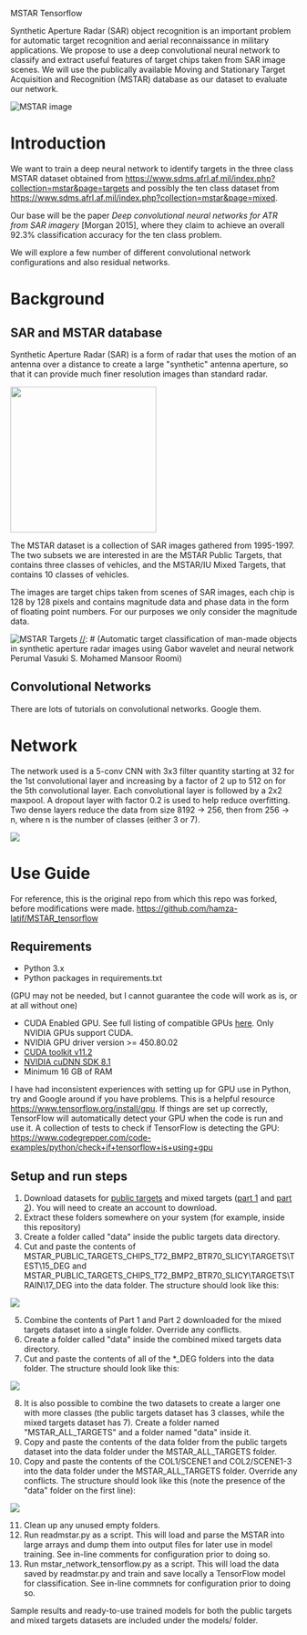 MSTAR Tensorflow

Synthetic Aperture Radar (SAR) object recognition is an important problem for automatic target recognition and aerial reconnaissance in military applications. We propose to use a deep convolutional neural network to classify and extract useful features of target chips taken from SAR image scenes. We will use the publically available Moving and Stationary Target Acquisition and Recognition (MSTAR) database as our dataset to evaluate our network.

![MSTAR image](pictures/mstar_image.png "Sample MSTAR image")

# Introduction

We want to train a deep neural network to identify targets in the three class MSTAR dataset obtained from https://www.sdms.afrl.af.mil/index.php?collection=mstar&page=targets and possibly the ten class dataset from 
https://www.sdms.afrl.af.mil/index.php?collection=mstar&page=mixed.

Our base will be the paper *Deep convolutional neural networks for ATR from SAR imagery* [Morgan 2015], where they claim to achieve an overall 92.3% classification accuracy for the ten class problem.

We will explore a few number of different convolutional network configurations and also residual networks.

[//]: # (Also look at *APPLICATION OF DEEP LEARNING ALGORITHMS TO MSTAR DATA* [Wang, Chen, Xu, Jin 2015] where they claim 99.1% accuracy with All-ConvNets)

# Background

## SAR and MSTAR database

Synthetic Aperture Radar (SAR) is a form of radar that uses the motion of an antenna over a distance to create a large "synthetic" antenna aperture, so that it can provide much finer resolution images than standard radar.

<img src="pictures/Synthetic_Aperture_Radar.jpg" width="256">

The MSTAR dataset is a collection of SAR images gathered from 1995-1997. The two subsets we are interested in are the MSTAR Public Targets, that contains three classes of vehicles, and the MSTAR/IU Mixed Targets, that contains 10 classes of vehicles.

The images are target chips taken from scenes of SAR images, each chip is 128 by 128 pixels and contains magnitude data and phase data in the form of floating point numbers. For our purposes we only consider the magnitude data.

![MSTAR Targets](pictures/mstar_targets.png)
[//]: # (Automatic target classification of man-made objects in synthetic aperture radar images using Gabor wavelet and neural network Perumal Vasuki S. Mohamed Mansoor Roomi)

## Convolutional Networks

There are lots of tutorials on convolutional networks. Google them.

# Network

The network used is a 5-conv CNN with 3x3 filter quantity starting at 32 for the 1st convolutional layer and increasing by a factor of 2 up to 512 on for the 5th convolutional layer.
Each convolutional layer is followed by a 2x2 maxpool.
A dropout layer with factor 0.2 is used to help reduce overfitting.
Two dense layers reduce the data from size 8192 -> 256, then from 256 -> n, where n is the number of classes (either 3 or 7).

<img src="pictures/mstar_network.PNG">

# Use Guide

For reference, this is the original repo from which this repo was forked, before modifications were made.
https://github.com/hamza-latif/MSTAR_tensorflow
## Requirements
- Python 3.x
- Python packages in requirements.txt

(GPU may not be needed, but I cannot guarantee the code will work as is, or at all without one)

- CUDA Enabled GPU. See full listing of compatible GPUs [here](https://developer.nvidia.com/cuda-gpus#compute). Only NVIDIA GPUs support CUDA.
- NVIDIA GPU driver version >= 450.80.02
- [CUDA toolkit v11.2](https://developer.nvidia.com/cuda-11.2.0-download-archive)
- [NVIDIA cuDNN SDK 8.1](https://developer.nvidia.com/cudnn)
- Minimum 16 GB of RAM

I have had inconsistent experiences with setting up for GPU use in Python, try and Google around if you have problems.
This is a helpful resource https://www.tensorflow.org/install/gpu.
If things are set up correctly, TensorFlow will automatically detect your GPU when the code is run and use it.
A collection of tests to check if TensorFlow is detecting the GPU: https://www.codegrepper.com/code-examples/python/check+if+tensorflow+is+using+gpu
## Setup and run steps
1. Download datasets for [public targets](https://www.sdms.afrl.af.mil/content/public-data/s3_scripts/index.php?file=MSTAR-PublicTargetChips-T72-BMP2-BTR70-SLICY.zip) and mixed targets ([part 1](https://www.sdms.afrl.af.mil/content/public-data/s3_scripts/index.php?file=MSTAR-PublicMixedTargets-CD1.zip) and [part 2](https://www.sdms.afrl.af.mil/content/public-data/s3_scripts/index.php?file=MSTAR-PublicMixedTargets-CD2.zip)). You will need to create an account to download.
2. Extract these folders somewhere on your system (for example, inside this repository)
3. Create a folder called "data" inside the public targets data directory.
4. Cut and paste the contents of MSTAR_PUBLIC_TARGETS_CHIPS_T72_BMP2_BTR70_SLICY\TARGETS\TEST\15_DEG and MSTAR_PUBLIC_TARGETS_CHIPS_T72_BMP2_BTR70_SLICY\TARGETS\TRAIN\17_DEG into the data folder. The structure should look like this:

<img src="pictures/public_targets_folders.PNG">

5. Combine the contents of Part 1 and Part 2 downloaded for the mixed targets dataset into a single folder. Override any conflicts.
6. Create a folder called "data" inside the combined mixed targets data directory.
7. Cut and paste the contents of all of the *_DEG folders into the data folder. The structure should look like this:

<img src="pictures/mixed_targets_folders.PNG">

8. It is also possible to combine the two datasets to create a larger one with more classes (the public targets dataset has 3 classes, while the mixed targets dataset has 7). Create a folder named "MSTAR_ALL_TARGETS" and a folder named "data" inside it.
9. Copy and paste the contents of the data folder from the public targets dataset into the data folder under the MSTAR_ALL_TARGETS folder.
10. Copy and paste the contents of the COL1/SCENE1 and COL2/SCENE1-3 into the data folder under the MSTAR_ALL_TARGETS folder. Override any conflicts. The structure should look like this (note the presence of the "data" folder on the first line):

<img src="pictures/all_targets_folders.PNG">

11. Clean up any unused empty folders.
12. Run readmstar.py as a script. This will load and parse the MSTAR into large arrays and dump them into output files for later use in model training. See in-line comments for configuration prior to doing so.
13. Run mstar_network_tensorflow.py as a script. This will load the data saved by readmstar.py and train and save locally a TensorFlow model for classification. See in-line commnets for configuration prior to doing so.

Sample results and ready-to-use trained models for both the public targets and mixed targets datasets are included under the models/ folder.